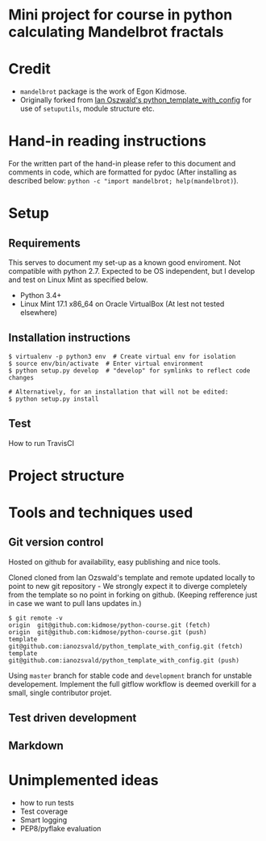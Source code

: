 # Mini project for course in python calculating Mandelbrot fractals #

# Credit
 * `mandelbrot` package is the work of Egon Kidmose.
 * Originally forked from [Ian Oszwald's python_template_with_config](https://github.com/ianozsvald/python_template_with_config) for use of `setuputils`, module structure etc.

# Hand-in reading instructions
For the written part of the hand-in please refer to this document and comments in code, which are formatted for pydoc (After installing as described below: `python -c "import mandelbrot; help(mandelbrot)`).

# Setup

## Requirements
This serves to document my set-up as a known good enviroment. 
Not compatible with python 2.7.
Expected to be OS independent, but I develop and test on Linux Mint as specified below. 

 * Python 3.4+
 * Linux Mint 17.1 x86_64 on Oracle VirtualBox (At lest not tested elsewhere)

## Installation instructions

	$ virtualenv -p python3 env  # Create virtual env for isolation
	$ source env/bin/activate  # Enter virtual environment
    $ python setup.py develop  # "develop" for symlinks to reflect code changes
	
	# Alternatively, for an installation that will not be edited:
    $ python setup.py install

## Test

How to run
TravisCI

# Project structure

# Tools and techniques used

## Git version control

Hosted on github for availability, easy publishing and nice tools.

Cloned cloned from Ian Ozswald's template and remote updated locally to point to new git repository - We strongly expect it to diverge completely from the template so no point in forking on github.
(Keeping refference just in case we want to pull Ians updates in.)

	$ git remote -v
	origin  git@github.com:kidmose/python-course.git (fetch)
	origin  git@github.com:kidmose/python-course.git (push)
	template        git@github.com:ianozsvald/python_template_with_config.git (fetch)
	template        git@github.com:ianozsvald/python_template_with_config.git (push)

Using `master` branch for stable code and `development` branch for unstable developement.
Implement the full gitflow workflow is deemed overkill for a small, single contributor projet.

## Test driven development

## Markdown

# Unimplemented ideas

 * how to run tests
 * Test coverage
 * Smart logging
 * PEP8/pyflake evaluation
